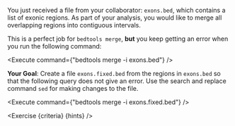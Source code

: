 <script>
import Execute from "$components/Execute.svelte";
import Exercise from "$components/Exercise.svelte";

const criteria = [{
	name: "File <code>exons.fixed.bed</code> no longer causes a <code>bedtools merge</code> error",
	checks: [{
		type: "file",
		path: "exons.fixed.bed",
		action: "contents",
		commandExpected: `sed 's/ /\t/g' exons.bed`
	}]
}];

const hints = [
	`As suggested by the error message, run <code>cat -t exons.bed</code>. Also try <code>head exons.bed</code>. Do any lines stand out from the others?`,
	`In the output of <code>cat -t exons.bed</code>, the first line uses spaces as the column delimiter instead of tabs.`,
	`You can use a <code>sed</code> command to replace spaces with tabs (<code>\\t</code>). `,
	`Don't forget to specify that you want the <code>sed</code> replace logic to be global!`
];
</script>

You just received a file from your collaborator: `exons.bed`, which contains a list of exonic regions. As part of your analysis, you would like to merge all overlapping regions into contiguous intervals.

This is a perfect job for `bedtools merge`, **but** you keep getting an error when you run the following command:

<Execute command={"bedtools merge -i exons.bed"} />

**Your Goal**: Create a file `exons.fixed.bed` from the regions in `exons.bed` so that the following query does not give an error. Use the search and replace command `sed` for making changes to the file.

<Execute command={"bedtools merge -i exons.fixed.bed"} />

<Exercise {criteria} {hints} />
